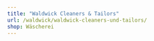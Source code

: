 ```yaml
---
title: "Waldwick Cleaners & Tailors"
url: /waldwick/waldwick-cleaners-und-tailors/
shop: Wäscherei
---
```

